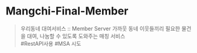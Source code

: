 # Mangchi-Final-Member
>우리동네 대여서비스 :: Member Server
>가까웃 동네 이웃들끼리 필요한 물건을 대여, 나눔할 수 있도록 도와주는 매칭 서비스  
>#RestAPI사용 #MSA 시도

